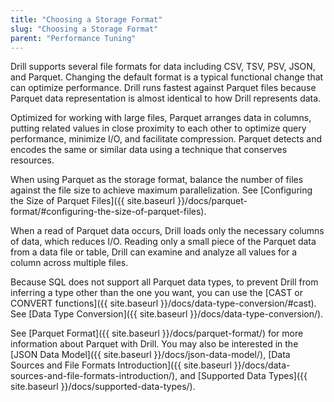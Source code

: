 ```yaml
---
title: "Choosing a Storage Format"
slug: "Choosing a Storage Format"
parent: "Performance Tuning"
--- 
```

Drill supports several file formats for data including CSV, TSV, PSV, JSON, and Parquet. Changing the default format is a typical functional change that can optimize performance. Drill runs fastest against Parquet files because Parquet data representation is almost identical to how Drill represents data.

Optimized for working with large files, Parquet arranges data in columns, putting related values in close proximity to each other to optimize query performance, minimize I/O, and facilitate compression. Parquet detects and encodes the same or similar data using a technique that conserves resources.

When using Parquet as the storage format, balance the number of files against the file size to achieve maximum parallelization. See [Configuring the Size of Parquet Files]({{ site.baseurl }}/docs/parquet-format/#configuring-the-size-of-parquet-files).  

When a read of Parquet data occurs, Drill loads only the necessary columns of data, which reduces I/O. Reading only a small piece of the Parquet data from a data file or table, Drill can examine and analyze all values for a column across multiple files.
 
Because SQL does not support all Parquet data types, to prevent Drill from inferring a type other than the one you want, you can use the [CAST or CONVERT functions]({{ site.baseurl }}/docs/data-type-conversion/#cast). See [Data Type Conversion]({{ site.baseurl }}/docs/data-type-conversion/).
 
See [Parquet Format]({{ site.baseurl }}/docs/parquet-format/) for more information about Parquet with Drill. You may also be interested in the [JSON Data Model]({{ site.baseurl }}/docs/json-data-model/), [Data Sources and File Formats Introduction]({{ site.baseurl }}/docs/data-sources-and-file-formats-introduction/), and [Supported Data Types]({{ site.baseurl }}/docs/supported-data-types/).

